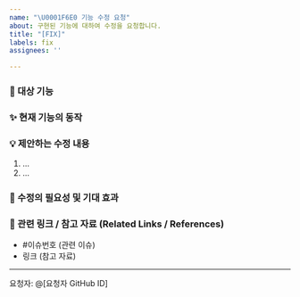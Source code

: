 ```yaml
---
name: "\U0001F6E0️ 기능 수정 요청"
about: 구현된 기능에 대하여 수정을 요청합니다.
title: "[FIX]"
labels: fix
assignees: ''

---
```


### 📌 대상 기능

### ✨ 현재 기능의 동작

### 💡 제안하는 수정 내용
1. ...
2. ...

### 🚀 수정의 필요성 및 기대 효과

### 🔗 관련 링크 / 참고 자료 (Related Links / References)
* #이슈번호 (관련 이슈)
* 링크 (참고 자료)

----
요청자: @[요청자 GitHub ID]
